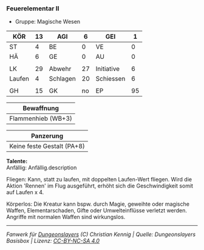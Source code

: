 ### Feuerelementar II  
- Gruppe: Magische Wesen  

| KÖR | 13 | AGI | 6 | GEI | 1 |
| --- | --- | --- | --- | --- | --- |
| ST | 4 | BE | 0 | VE | 0 |
| HÄ | 6 | GE | 0 | AU | 0 |
|  |  |  |  |  |  |
| LK | 29 | Abwehr | 27 | Initiative | 6 |
| Laufen | 4 | Schlagen | 20 | Schiessen | 6 |
|  |  |  |  |  |  |
| GH | 15 | GK | no | EP | 95 |


| Bewaffnung |
| --- |
| Flammenhieb (WB+3) |


| Panzerung |
| --- |
| Keine feste Gestalt (PA+8) |


**Talente:**  
Anfällig: Anfällig.description

Fliegen: Kann, statt zu laufen, mit doppelten Laufen-Wert fliegen. Wird die Aktion 'Rennen' im Flug ausgeführt, erhöht sich die Geschwindigkeit somit auf Laufen x 4.

Körperlos: Die Kreatur kann bspw. durch Magie, geweihte oder magische Waffen, Elementarschaden, Gifte oder Umwelteinflüsse verletzt werden. Angriffe mit normalen Waffen sind wirkungslos.





___
*Fanwerk für [Dungeonslayers](https://www.dungeonslayers.net/) (C) Christian Kennig | Quelle: Dungeonslayers Basisbox | Lizenz: [CC-BY-NC-SA 4.0](https://creativecommons.org/licenses/by-nc-sa/4.0/deed.de)*